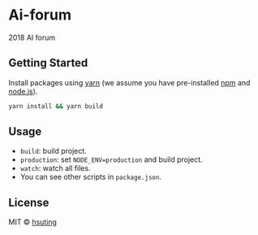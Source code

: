 # Ai-forum
2018 AI forum

## Getting Started
Install packages using [yarn](https://yarnpkg.com/) (we assume you have pre-installed [npm](https://www.npmjs.com/) and [node.js](https://nodejs.org/)).

```sh
yarn install && yarn build
```

## Usage
- `build`: build project.
- `production`: set `NODE_ENV=production` and build project.
- `watch`: watch all files.
- You can see other scripts in `package.json`.

## License
MIT © [hsuting](http://hsuting.com)
